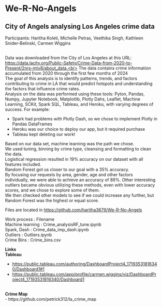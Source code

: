 # We-R-No-Angels<br>
## City of Angels analysing Los Angeles crime data<br>

Participants:  Haritha Koleti, Michelle Petras, Veethika Singh, Kathleen Snider-Belinski, Carmen Wiggins<br><br>

Data was downloaded from the City of Los Angeles at this URL:  https://data.lacity.org/Public-Safety/Crime-Data-from-2020-to-Present/2nrs-mtv8/about_data.<br>
The data contains crime information accumulated from 2020 through the first few months of 2024<br>
The goal of this analysis is to identify patterns, trends, and factors contributing to crime in LA that would predict hotspots and understanding the factors that influence crime rates.  <br>
Analysis on the data was performed using these tools:  Pyton, Pandas, Numpy, Jupyter Notebook, Matplotlib, Plotly Dahs, Leaflet, Machine Learning, SCKit, Spark SQL, Tableau, and Heroku, with varying degrees of success.  For example:<br>
 - Spark had problems with Plotly Dash, so we chose to implement Plotly in Pandas DataFrames
 - Heroku was our choice to deploy our app, but it required purchase
 - Tableau kept deleting our work!

Based on our data set, machine learning was the path we chose.<br>
We used tuning, binning by crime type, cleansing and formatting to clean the data.<br>
Logistical regression resulted in 19% accuracy on our dataset with all features included.<br>
Random Forest got us closer to our goal with a 35% accuracy.<br>
By focusing our requests by area, gender, age and other factors individually, we were able to achieve an accuracy of 89%.  Other interesting outliers became obvious utilizing these methods, even with lower accuracy scores, and we chose to explore some of them.<br>
We then checked other models to see if we could increase any further, but Random Forest was the highest or equal score.<br>


Files are located in https://github.com/haritha3679/We-R-No-Angels<br>

Work process : Filename<br>
Machine learning : Crime_analysisRF_tune.ipynb<br>
Spark, Dash :  Crime_data_imp_dash.ipynb<br>
Outliers : Outliers.ipynb<br>
Crime Bins : Crime_bins.csv<br>

<strong>Links</strong><br>
<strong>Tableau</strong><br>
  - https://public.tableau.com/authoring/DashboardProject4_17193531816340/Dashboard1#1<br>
  - https://public.tableau.com/app/profile/carmen.wiggins/viz/DashboardProject4_17193531816340/Dashboard1<br>
<br>
<strong>Crime Map</strong><br>
 - https://github.com/petrick312/la_crime_map<br>
